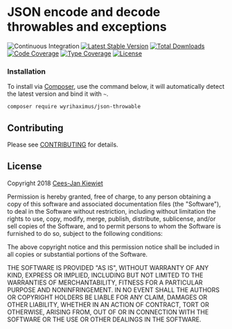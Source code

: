 # JSON encode and decode throwables and exceptions

![Continuous Integration](https://github.com/wyrihaximus/php-json-throwable/workflows/Continuous%20Integration/badge.svg)
[![Latest Stable Version](https://poser.pugx.org/wyrihaximus/json-throwable/v/stable.png)](https://packagist.org/packages/wyrihaximus/json-throwable)
[![Total Downloads](https://poser.pugx.org/wyrihaximus/json-throwable/downloads.png)](https://packagist.org/packages/wyrihaximus/json-throwable/stats)
[![Code Coverage](https://scrutinizer-ci.com/g/WyriHaximus/php-json-throwable/badges/coverage.png?b=master)](https://scrutinizer-ci.com/g/WyriHaximus/php-json-throwable/?branch=master)
[![Type Coverage](https://shepherd.dev/github/WyriHaximus/php-json-throwable/coverage.svg)](https://shepherd.dev/github/WyriHaximus/php-json-throwable)
[![License](https://poser.pugx.org/wyrihaximus/json-throwable/license.png)](https://packagist.org/packages/wyrihaximus/json-throwable)

### Installation ###

To install via [Composer](http://getcomposer.org/), use the command below, it will automatically detect the latest version and bind it with `~`.

```
composer require wyrihaximus/json-throwable
```


## Contributing ##

Please see [CONTRIBUTING](CONTRIBUTING.md) for details.

## License ##

Copyright 2018 [Cees-Jan Kiewiet](http://wyrihaximus.net/)

Permission is hereby granted, free of charge, to any person
obtaining a copy of this software and associated documentation
files (the "Software"), to deal in the Software without
restriction, including without limitation the rights to use,
copy, modify, merge, publish, distribute, sublicense, and/or sell
copies of the Software, and to permit persons to whom the
Software is furnished to do so, subject to the following
conditions:

The above copyright notice and this permission notice shall be
included in all copies or substantial portions of the Software.

THE SOFTWARE IS PROVIDED "AS IS", WITHOUT WARRANTY OF ANY KIND,
EXPRESS OR IMPLIED, INCLUDING BUT NOT LIMITED TO THE WARRANTIES
OF MERCHANTABILITY, FITNESS FOR A PARTICULAR PURPOSE AND
NONINFRINGEMENT. IN NO EVENT SHALL THE AUTHORS OR COPYRIGHT
HOLDERS BE LIABLE FOR ANY CLAIM, DAMAGES OR OTHER LIABILITY,
WHETHER IN AN ACTION OF CONTRACT, TORT OR OTHERWISE, ARISING
FROM, OUT OF OR IN CONNECTION WITH THE SOFTWARE OR THE USE OR
OTHER DEALINGS IN THE SOFTWARE.
